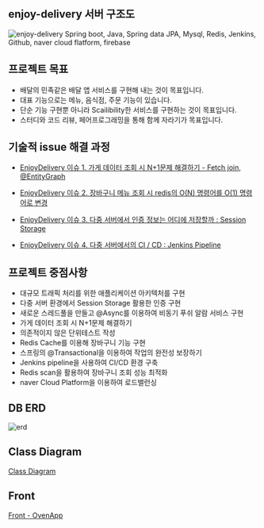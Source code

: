 ## enjoy-delivery 서버 구조도
![enjoy-delivery](https://user-images.githubusercontent.com/29730565/147661666-5d45008e-5bbc-45f4-a972-2cab0a3b16cc.png)
Spring boot, Java, Spring data JPA, Mysql, Redis, Jenkins, Github, naver cloud flatform, firebase


## 프로젝트 목표
* 배달의 민족같은 배달 앱 서비스를 구현해 내는 것이 목표입니다.
* 대표 기능으로는 메뉴, 음식점, 주문 기능이 있습니다.
* 단순 기능 구현뿐 아니라 Scailibility한 서비스를 구현하는 것이 목표입니다.
* 스터디와 코드 리뷰, 페어프로그래밍을 통해 함께 자라기가 목표입니다.

## 기술적 issue 해결 과정
* [ EnjoyDelivery  이슈 1. 가게 데이터 조회 시 N+1문제 해결하기 - Fetch join, @EntityGraph](https://velog.io/@meme2367/EnjoyDelivery-%EC%9D%B4%EC%8A%88-1.-%EA%B0%80%EA%B2%8C-%EB%8D%B0%EC%9D%B4%ED%84%B0-%EC%A1%B0%ED%9A%8C-%EC%8B%9C-N1%EB%AC%B8%EC%A0%9C-%ED%95%B4%EA%B2%B0%ED%95%98%EA%B8%B0-Fetch-join-EntityGraph)

* [ EnjoyDelivery  이슈 2. 장바구니 메뉴 조회 시 redis의 O(N) 명령어를 O(1) 명령어로 변경](https://velog.io/@meme2367/EnjoyDelivery-%EC%9D%B4%EC%8A%88-3.-%EC%9E%A5%EB%B0%94%EA%B5%AC%EB%8B%88-%EA%B8%B0%EB%8A%A5%EC%97%90-Redis-ON-%EB%AA%85%EB%A0%B9%EC%96%B4%EB%A5%BC-O1-%EB%AA%85%EB%A0%B9%EC%96%B4%EB%A1%9C-%EB%B3%80%EA%B2%BD)


* [ EnjoyDelivery  이슈 3. 다중 서버에서 인증 정보는 어디에 저장할까 : Session Storage](https://velog.io/@meme2367/EnjoyDelivery-%ED%94%84%EB%A1%9C%EC%A0%9D%ED%8A%B8%EC%9D%98-%EC%9D%B4%EC%8A%88-3.-%EB%8B%A4%EC%A4%91-%EC%84%9C%EB%B2%84%EC%97%90%EC%84%9C-%EC%9D%B8%EC%A6%9D-%EC%A0%95%EB%B3%B4%EB%8A%94-%EC%96%B4%EB%94%94%EC%97%90-%EC%A0%80%EC%9E%A5%ED%95%A0%EA%B9%8C-Session-Storage)

* [ EnjoyDelivery  이슈 4. 다중 서버에서의 CI / CD : Jenkins Pipeline](https://velog.io/@meme2367/EnjoyDelivery-%EC%9D%B4%EC%8A%88-4.-%EB%8B%A4%EC%A4%91-%EC%84%9C%EB%B2%84%EC%97%90%EC%84%9C%EC%9D%98-CI-CD)


## 프로젝트 중점사항
* 대규모 트래픽 처리를 위한 애플리케이션 아키텍처를 구현
* 다중 서버 환경에서 Session Storage 활용한 인증 구현
* 새로운 스레드풀을 만들고 @Async를 이용하여 비동기 푸쉬 알람 서비스 구현
* 가게 데이터 조회 시 N+1문제 해결하기
* 의존적이지 않은 단위테스트 작성
* Redis Cache를 이용해 장바구니 기능 구현
* 스프링의 @Transactional을 이용하여 작업의 완전성 보장하기
* Jenkins pipeline을 사용하여 CI/CD 환경 구축
* Redis scan을 활용하여 장바구니 조회 성능 최적화
* naver Cloud Platform을 이용하여 로드밸런싱


## DB ERD
![erd](https://user-images.githubusercontent.com/29730565/147658914-4fbae239-f144-4f5b-b860-9a7e05645b5a.png)

## Class Diagram
[Class Diagram](https://docs.google.com/drawings/d/1suDxcRRapPoOE-QfeVfK9RY4N22PFhHc48r1zvpmt_g/edit?usp=sharing)

## Front
[Front - OvenApp](https://ovenapp.io/view/18hUuygmwXzLzkBFj5lWZle9cKhoW6i9/)
